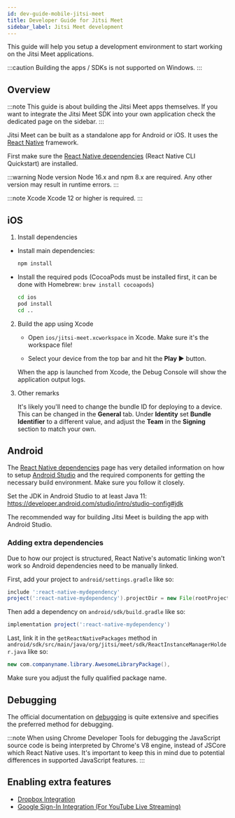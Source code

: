 ```yaml
---
id: dev-guide-mobile-jitsi-meet
title: Developer Guide for Jitsi Meet
sidebar_label: Jitsi Meet development
---
```


This guide will help you setup a development environment to start working on the Jitsi Meet applications.

:::caution
Building the apps / SDKs is not supported on Windows.
:::

## Overview

:::note
This guide is about building the Jitsi Meet apps themselves. If you want to integrate the Jitsi Meet SDK into your own application check the dedicated page on the sidebar.
:::

Jitsi Meet can be built as a standalone app for Android or iOS. It uses the
[React Native] framework.

First make sure the [React Native dependencies] (React Native CLI Quickstart) are installed.

:::warning Node version
Node 16.x and npm 8.x are required. Any other version may result in runtime errors.
:::

:::note Xcode
Xcode 12 or higher is required.
:::

## iOS

1. Install dependencies

  - Install main dependencies:

    ```bash
    npm install
    ```

  - Install the required pods (CocoaPods must be installed first, it can
    be done with Homebrew: `brew install cocoapods`)

    ```bash
    cd ios
    pod install
    cd ..
    ```

2. Build the app using Xcode

    - Open `ios/jitsi-meet.xcworkspace` in Xcode. Make sure it's the workspace
      file!

    - Select your device from the top bar and hit the **Play ▶️** button.

    When the app is launched from Xcode, the Debug Console will show the application output
    logs.

3. Other remarks

    It's likely you'll need to change the bundle ID for deploying to a device.
    This can be changed in the **General** tab. Under **Identity** set
    **Bundle Identifier** to a different value, and adjust the **Team** in the
    **Signing** section to match your own.


## Android

The [React Native dependencies] page has very detailed information on how to
setup [Android Studio] and the required components for getting the necessary
build environment. Make sure you follow it closely.

Set the JDK in Android Studio to at least Java 11: https://developer.android.com/studio/intro/studio-config#jdk

The recommended way for building Jitsi Meet is building the app with Android Studio.

### Adding extra dependencies

Due to how our project is structured, React Native's automatic linking won't work so Android dependencies need to be manually linked.

First, add your project to `android/settings.gradle` like so:

```gradle title="android/settings.gradle"
include ':react-native-mydependency'
project(':react-native-mydependency').projectDir = new File(rootProject.projectDir, '../node_modules/@somenamespace/react-native-mydependency/android')
```

Then add a dependency on `android/sdk/build.gradle` like so:

```gradle title="android/sdk/build.gradle"
implementation project(':react-native-mydependency')
```

Last, link it in the `getReactNativePackages` method in `android/sdk/src/main/java/org/jitsi/meet/sdk/ReactInstanceManagerHolder.java` like so:

```java title="android/sdk/src/main/java/org/jitsi/meet/sdk/ReactInstanceManagerHolder.java"
new com.companyname.library.AwesomeLibraryPackage(),
```

Make sure you adjust the fully qualified package name.

## Debugging

The official documentation on [debugging] is quite extensive and specifies the
preferred method for debugging.

:::note
When using Chrome Developer Tools for debugging the JavaScript source
code is being interpreted by Chrome's V8 engine, instead of JSCore which React
Native uses. It's important to keep this in mind due to potential differences in
supported JavaScript features.
:::

## Enabling extra features

- [Dropbox Integration](mobile-dropbox.md)
- [Google Sign-In Integration (For YouTube Live Streaming)](mobile-google-auth.md)

[Android Studio]: https://developer.android.com/studio/index.html
[debugging]: https://facebook.github.io/react-native/docs/debugging/
[React Native]: https://facebook.github.io/react-native/
[React Native dependencies]: https://reactnative.dev/docs/environment-setup
